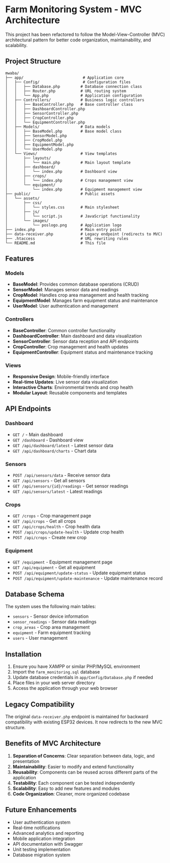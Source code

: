 # Farm Monitoring System - MVC Architecture

This project has been refactored to follow the Model-View-Controller (MVC) architectural pattern for better code organization, maintainability, and scalability.

## Project Structure

```
mwaba/
├── app/                          # Application core
│   ├── Config/                   # Configuration files
│   │   ├── Database.php         # Database connection class
│   │   ├── Router.php           # URL routing system
│   │   └── App.php              # Application configuration
│   ├── Controllers/             # Business logic controllers
│   │   ├── BaseController.php   # Base controller class
│   │   ├── DashboardController.php
│   │   ├── SensorController.php
│   │   ├── CropController.php
│   │   └── EquipmentController.php
│   ├── Models/                  # Data models
│   │   ├── BaseModel.php        # Base model class
│   │   ├── SensorModel.php
│   │   ├── CropModel.php
│   │   ├── EquipmentModel.php
│   │   └── UserModel.php
│   └── Views/                   # View templates
│       ├── layouts/
│       │   └── main.php         # Main layout template
│       ├── dashboard/
│       │   └── index.php        # Dashboard view
│       ├── crops/
│       │   └── index.php        # Crops management view
│       └── equipment/
│           └── index.php        # Equipment management view
├── public/                      # Public assets
│   └── assets/
│       ├── css/
│       │   └── styles.css       # Main stylesheet
│       ├── js/
│       │   └── script.js        # JavaScript functionality
│       └── images/
│           └── poslogo.png      # Application logo
├── index.php                    # Main entry point
├── data-receiver.php            # Legacy endpoint (redirects to MVC)
├── .htaccess                    # URL rewriting rules
└── README.md                    # This file
```

## Features

### Models
- **BaseModel**: Provides common database operations (CRUD)
- **SensorModel**: Manages sensor data and readings
- **CropModel**: Handles crop area management and health tracking
- **EquipmentModel**: Manages farm equipment status and maintenance
- **UserModel**: User authentication and management

### Controllers
- **BaseController**: Common controller functionality
- **DashboardController**: Main dashboard and data visualization
- **SensorController**: Sensor data reception and API endpoints
- **CropController**: Crop management and health updates
- **EquipmentController**: Equipment status and maintenance tracking

### Views
- **Responsive Design**: Mobile-friendly interface
- **Real-time Updates**: Live sensor data visualization
- **Interactive Charts**: Environmental trends and crop health
- **Modular Layout**: Reusable components and templates

## API Endpoints

### Dashboard
- `GET /` - Main dashboard
- `GET /dashboard` - Dashboard view
- `GET /api/dashboard/latest` - Latest sensor data
- `GET /api/dashboard/charts` - Chart data

### Sensors
- `POST /api/sensors/data` - Receive sensor data
- `GET /api/sensors` - Get all sensors
- `GET /api/sensors/{id}/readings` - Get sensor readings
- `GET /api/sensors/latest` - Latest readings

### Crops
- `GET /crops` - Crop management page
- `GET /api/crops` - Get all crops
- `GET /api/crops/health` - Crop health data
- `POST /api/crops/update-health` - Update crop health
- `POST /api/crops` - Create new crop

### Equipment
- `GET /equipment` - Equipment management page
- `GET /api/equipment` - Get all equipment
- `POST /api/equipment/update-status` - Update equipment status
- `POST /api/equipment/update-maintenance` - Update maintenance record

## Database Schema

The system uses the following main tables:
- `sensors` - Sensor device information
- `sensor_readings` - Sensor data readings
- `crop_areas` - Crop area management
- `equipment` - Farm equipment tracking
- `users` - User management

## Installation

1. Ensure you have XAMPP or similar PHP/MySQL environment
2. Import the `farm_monitoring.sql` database
3. Update database credentials in `app/Config/Database.php` if needed
4. Place files in your web server directory
5. Access the application through your web browser

## Legacy Compatibility

The original `data-receiver.php` endpoint is maintained for backward compatibility with existing ESP32 devices. It now redirects to the new MVC structure.

## Benefits of MVC Architecture

1. **Separation of Concerns**: Clear separation between data, logic, and presentation
2. **Maintainability**: Easier to modify and extend functionality
3. **Reusability**: Components can be reused across different parts of the application
4. **Testability**: Each component can be tested independently
5. **Scalability**: Easy to add new features and modules
6. **Code Organization**: Cleaner, more organized codebase

## Future Enhancements

- User authentication system
- Real-time notifications
- Advanced analytics and reporting
- Mobile application integration
- API documentation with Swagger
- Unit testing implementation
- Database migration system
